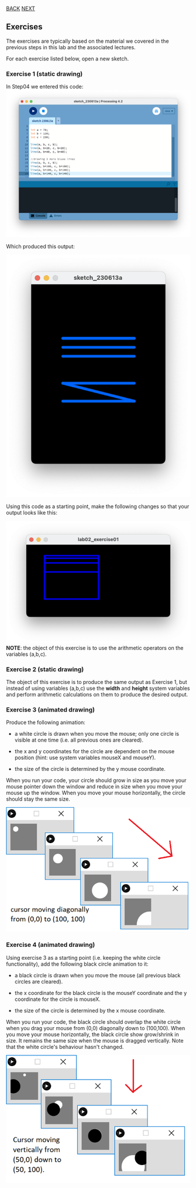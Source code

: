 [BACK](/topics/topic02/06.html) [NEXT](/topics/topic02/lab02/08.html)

## Exercises

The exercises are typically based on the material we covered in the previous steps in this lab and the associated lectures.

For each exercise listed below, open a new sketch.

### Exercise 1 (static drawing)

In Step04 we entered this code:
![Six blue lines](./img/09.png)

Which produced this output:

![Six blue lines](./img/10.png)

Using this code as a starting point, make the following changes so that your output looks like this:

![Desired output](./img/12.png)
**NOTE**: the object of this exercise is to use the arithmetic operators on the variables (a,b,c).


### Exercise 2 (static drawing)

The object of this exercise is to produce the same output as Exercise 1, but instead of using variables (a,b,c) use the **width** and **height** system variables and perform arithmetic calculations on them to produce the desired output.

### Exercise 3 (animated drawing)

Produce the following animation:

- a white circle is drawn when you move the mouse; only one circle is visible at one time (i.e. all previous ones are cleared).

- the x and y coordinates for the circle are dependent on the mouse position (hint: use system variables mouseX and mouseY).

- the size of the circle is determined by the y mouse coordinate.


When you run your code, your circle should grow in size as you move your mouse pointer down the window and reduce in size when you move your mouse up the window.  When you move your mouse horizontally, the circle should stay the same size.  

![Some sample output](./img/13.png)


### Exercise 4 (animated drawing)

Using exercise 3 as a starting point (i.e. keeping the white circle functionality), add the following black circle animation to it:

- a black circle is drawn when you move the mouse (all previous black circles are cleared).

- the x coordinate for the black circle is the mouseY coordinate and the y coordinate for the circle is mouseX.

- the size of the circle is determined by the x mouse coordinate.


When you run your code, the black circle should overlap the white circle when you drag your mouse from (0,0) diagonally down to (100,100).  When you move your mouse horizontally, the black circle show grow/shrink in size.  It remains the same size when the mouse is dragged vertically.  Note that the white circle's behaviour hasn't changed.

![Some sample output](./img/14.png)


